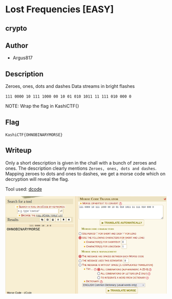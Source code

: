 # Lost Frequencies [EASY]

## crypto

## Author

- Argus817

## Description

Zeroes, ones, dots and dashes
Data streams in bright flashes

`111 0000 10 111 1000 00 10 01 010 1011 11 111 010 000 0`

NOTE: Wrap the flag in KashiCTF{}

## Flag

`KashiCTF{OHNOBINARYMORSE}`

## Writeup

Only a short description is given in the chall with a bunch of zeroes and ones. The description clearly mentions `Zeroes, ones, dots and dashes`. Mapping zeroes to dots and ones to dashes, we get a morse code which on decryption will reveal the flag.

Tool used: [dcode](https://www.dcode.fr/morse-code)

![solve](solve.png)
